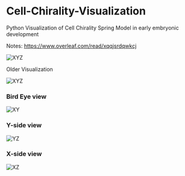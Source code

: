 # Cell-Chirality-Visualization
Python Visualization of Cell Chirality Spring Model in early embryonic development

Notes: https://www.overleaf.com/read/xqqjsrdqwkcj 

![XYZ](https://github.com/YouTelllMe/Cell-Chirality-Visualization/XYZ.gif)



Older Visualization

![XYZ](https://github.com/YouTelllMe/Cell-Chirality-Visualization/assets/80024712/c7ea8571-6dba-4128-bfdd-eee3ec4d9f8f)

### Bird Eye view
![XY](https://github.com/YouTelllMe/Cell-Chirality-Visualization/assets/80024712/e1533dec-c6f1-4bd6-9fc6-19cc348f04a1)

### Y-side view
![YZ](https://github.com/YouTelllMe/Cell-Chirality-Visualization/assets/80024712/da8e7076-008c-4efd-973e-b787f615fc21)

### X-side view
![XZ](https://github.com/YouTelllMe/Cell-Chirality-Visualization/assets/80024712/a0253db6-d769-45df-a760-1fa1282148ef)
